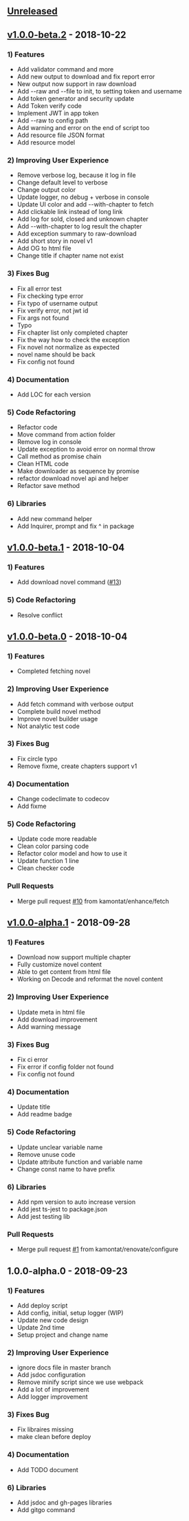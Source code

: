 <a name="unreleased"></a>
## [Unreleased]


<a name="v1.0.0-beta.2"></a>
## [v1.0.0-beta.2] - 2018-10-22
### 1) Features
- Add validator command and more
- Add new output to download and fix report error
- New output now support in raw download
- Add --raw and --file to init, to setting token and username
- Add token generator and security update
- Add Token verify code
- Implement JWT in app token
- Add --raw to config path
- Add warning and error on the end of script too
- Add resource file JSON format
- Add resource model

### 2) Improving User Experience
- Remove verbose log, because it log in file
- Change default level to verbose
- Change output color
- Update logger, no debug + verbose in console
- Update UI color and add --with-chapter to fetch
- Add clickable link instead of long link
- Add log for sold, closed and unknown chapter
- Add --with-chapter to log result the chapter
- Add exception summary to raw-download
- Add short story in novel v1
- Add OG to html file
- Change title if chapter name not exist

### 3) Fixes Bug
- Fix all error test
- Fix checking type error
- Fix typo of username output
- Fix verify error, not jwt id
- Fix args not found
- Typo
- Fix chapter list only completed chapter
- Fix the way how to check the exception
- Fix novel not normalize as expected
- novel name should be back
- Fix config not found

### 4) Documentation
- Add LOC for each version

### 5) Code Refactoring
- Refactor code
- Move command from action folder
- Remove log in console
- Update exception to avoid error on normal throw
- Call method as promise chain
- Clean HTML code
- Make downloader as sequence by promise
- refactor download novel api and helper
- Refactor save method

### 6) Libraries
- Add new command helper
- Add Inquirer, prompt and fix ^ in package


<a name="v1.0.0-beta.1"></a>
## [v1.0.0-beta.1] - 2018-10-04
### 1) Features
- Add download novel command ([#13](https://github.com/kamontat/nd-js/issues/13))

### 5) Code Refactoring
- Resolve conflict


<a name="v1.0.0-beta.0"></a>
## [v1.0.0-beta.0] - 2018-10-04
### 1) Features
- Completed fetching novel

### 2) Improving User Experience
- Add fetch command with verbose output
- Complete build novel method
- Improve novel builder usage
- Not analytic test code

### 3) Fixes Bug
- Fix circle typo
- Remove fixme, create chapters support v1

### 4) Documentation
- Change codeclimate to codecov
- Add fixme

### 5) Code Refactoring
- Update code more readable
- Clean color parsing code
- Refactor color model and how to use it
- Update function 1 line
- Clean checker code

### Pull Requests
- Merge pull request [#10](https://github.com/kamontat/nd-js/issues/10) from kamontat/enhance/fetch


<a name="v1.0.0-alpha.1"></a>
## [v1.0.0-alpha.1] - 2018-09-28
### 1) Features
- Download now support multiple chapter
- Fully customize novel content
- Able to get content from html file
- Working on Decode and reformat the novel content

### 2) Improving User Experience
- Update meta in html file
- Add download improvement
- Add warning message

### 3) Fixes Bug
- Fix ci error
- Fix error if config folder not found
- Fix config not found

### 4) Documentation
- Update title
- Add readme badge

### 5) Code Refactoring
- Update unclear variable name
- Remove unuse code
- Update attribute function and variable name
- Change const name to have prefix

### 6) Libraries
- Add npm version to auto increase version
- Add jest ts-jest to package.json
- Add jest testing lib

### Pull Requests
- Merge pull request [#1](https://github.com/kamontat/nd-js/issues/1) from kamontat/renovate/configure


<a name="1.0.0-alpha.0"></a>
## 1.0.0-alpha.0 - 2018-09-23
### 1) Features
- Add deploy script
- Add config, initial, setup logger (WIP)
- Update new code design
- Update 2nd time
- Setup project and change name

### 2) Improving User Experience
- ignore docs file in master branch
- Add jsdoc configuration
- Remove minify script since we use webpack
- Add a lot of improvement
- Add logger improvement

### 3) Fixes Bug
- Fix libraires missing
- make clean before deploy

### 4) Documentation
- Add TODO document

### 6) Libraries
- Add jsdoc and gh-pages libraries
- Add gitgo command


[Unreleased]: https://github.com/kamontat/nd-js/compare/v1.0.0-beta.2...HEAD
[v1.0.0-beta.2]: https://github.com/kamontat/nd-js/compare/v1.0.0-beta.1...v1.0.0-beta.2
[v1.0.0-beta.1]: https://github.com/kamontat/nd-js/compare/v1.0.0-beta.0...v1.0.0-beta.1
[v1.0.0-beta.0]: https://github.com/kamontat/nd-js/compare/v1.0.0-alpha.1...v1.0.0-beta.0
[v1.0.0-alpha.1]: https://github.com/kamontat/nd-js/compare/1.0.0-alpha.0...v1.0.0-alpha.1

